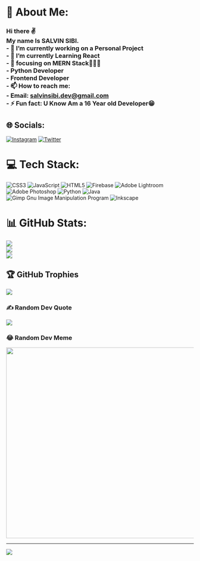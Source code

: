 # 💫 About Me:
### Hi there ✌️<br>My name Is SALVIN SIBI.<br>- 🔭 I’m currently working on a Personal Project<br>- 🌱 I’m currently Learning React<br>- 🔎 focusing on MERN Stack👨🏻‍💻<br>- Python Developer<br>- Frontend Developer<br>- 📫 How to reach me:<br>- Email: salvinsibi.dev@gmail.com<br>- ⚡ Fun fact: U Know Am a 16 Year old Developer😁


## 🌐 Socials:
[![Instagram](https://img.shields.io/badge/Instagram-%23E4405F.svg?logo=Instagram&logoColor=white)](https://instagram.com/salvi_xn) [![Twitter](https://img.shields.io/badge/Twitter-%231DA1F2.svg?logo=Twitter&logoColor=white)](https://twitter.com/Salvin_sibi) 

# 💻 Tech Stack:
![CSS3](https://img.shields.io/badge/css3-%231572B6.svg?style=for-the-badge&logo=css3&logoColor=white) ![JavaScript](https://img.shields.io/badge/javascript-%23323330.svg?style=for-the-badge&logo=javascript&logoColor=%23F7DF1E) ![HTML5](https://img.shields.io/badge/html5-%23E34F26.svg?style=for-the-badge&logo=html5&logoColor=white) ![Firebase](https://img.shields.io/badge/firebase-%23039BE5.svg?style=for-the-badge&logo=firebase) ![Adobe Lightroom](https://img.shields.io/badge/Adobe%20Lightroom-31A8FF.svg?style=for-the-badge&logo=Adobe%20Lightroom&logoColor=white) ![Adobe Photoshop](https://img.shields.io/badge/adobephotoshop-%2331A8FF.svg?style=for-the-badge&logo=adobephotoshop&logoColor=white) ![Python](https://img.shields.io/badge/python-3670A0?style=for-the-badge&logo=python&logoColor=ffdd54) ![Java](https://img.shields.io/badge/java-%23ED8B00.svg?style=for-the-badge&logo=java&logoColor=white) ![Gimp Gnu Image Manipulation Program](https://img.shields.io/badge/Gimp-657D8B?style=for-the-badge&logo=gimp&logoColor=FFFFFF) ![Inkscape](https://img.shields.io/badge/Inkscape-e0e0e0?style=for-the-badge&logo=inkscape&logoColor=080A13)
# 📊 GitHub Stats:
![](https://github-readme-stats.vercel.app/api?username=Salvinsibi&theme=dark&hide_border=false&include_all_commits=false&count_private=false)<br/>
![](https://github-readme-streak-stats.herokuapp.com/?user=Salvinsibi&theme=dark&hide_border=false)<br/>
![](https://github-readme-stats.vercel.app/api/top-langs/?username=Salvinsibi&theme=dark&hide_border=false&include_all_commits=false&count_private=false&layout=compact)

## 🏆 GitHub Trophies
![](https://github-profile-trophy.vercel.app/?username=Salvinsibi&theme=radical&no-frame=false&no-bg=true&margin-w=4)

### ✍️ Random Dev Quote
![](https://quotes-github-readme.vercel.app/api?type=horizontal&theme=radical)

### 😂 Random Dev Meme
<img src="https://random-memer.herokuapp.com/" width="512px"/>

---
[![](https://visitcount.itsvg.in/api?id=Salvinsibi&icon=0&color=0)](https://visitcount.itsvg.in)

<!-- Proudly created with GPRM ( https://gprm.itsvg.in ) -->
